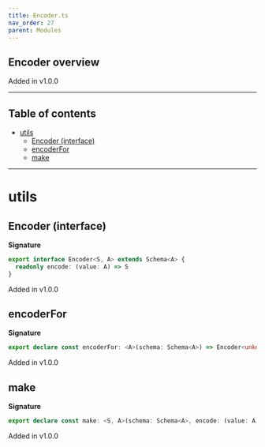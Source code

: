 ```yaml
---
title: Encoder.ts
nav_order: 27
parent: Modules
---
```


## Encoder overview

Added in v1.0.0

---

<h2 class="text-delta">Table of contents</h2>

- [utils](#utils)
  - [Encoder (interface)](#encoder-interface)
  - [encoderFor](#encoderfor)
  - [make](#make)

---

# utils

## Encoder (interface)

**Signature**

```ts
export interface Encoder<S, A> extends Schema<A> {
  readonly encode: (value: A) => S
}
```

Added in v1.0.0

## encoderFor

**Signature**

```ts
export declare const encoderFor: <A>(schema: Schema<A>) => Encoder<unknown, A>
```

Added in v1.0.0

## make

**Signature**

```ts
export declare const make: <S, A>(schema: Schema<A>, encode: (value: A) => S) => Encoder<S, A>
```

Added in v1.0.0
